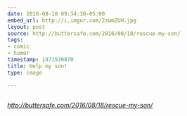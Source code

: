```yaml
---
date: 2016-08-18 09:34:30-05:00
embed_url: http://i.imgur.com/2zwmZUH.jpg
layout: post
source: http://buttersafe.com/2016/08/18/rescue-my-son/
tags:
- comic
- humor
timestamp: 1471530870
title: Help my son!
type: image

---
```

<img src="http://i.imgur.com/2zwmZUH.jpg" alt="" />

<cite>http://buttersafe.com/2016/08/18/rescue-my-son/</cite>

